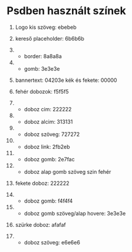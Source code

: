 # Psdben használt színek

1. Logo kis szöveg: ebebeb

1. kereső placeholder: 6b6b6b
1. - border: 8a8a8a
1. - gomb: 3e3e3e

1. bannertext: 04203e kék és fekete: 00000

1. fehér dobozok: f5f5f5
1. - doboz cim: 222222
1. - doboz alcim: 313131
1. - doboz szöveg: 727272
1. - doboz link: 2fb2eb
1. - doboz gomb: 2e7fac
1. - doboz alap gomb szöveg szin fehér

1. fekete doboz: 222222
1. - doboz gomb: f4f4f4
1. - doboz gomb szöveg/alap hovere: 3e3e3e

1. szürke doboz: afafaf
1. - doboz szöveg: e6e6e6
